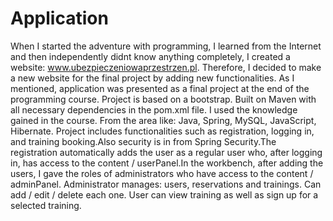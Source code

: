 # Application
When I started the adventure with programming, I learned from the Internet and then independently didnt know anything completely, I created a website: www.ubezpieczeniowaprzestrzen.pl. Therefore, I decided to make a new website for the final project by adding new functionalities. As I mentioned, application was presented as a final project at the end of the programming course.
Project is based on a bootstrap. Built on Maven with all necessary dependencies in the pom.xml file.
I used the knowledge gained in the course. From the area like: Java, Spring, MySQL, JavaScript, Hibernate.
Project includes functionalities such as registration, logging in, and training booking.Also security is in from Spring Security.The registration automatically adds the user as a regular user who, after logging in, has access to the content / userPanel.In the workbench, after adding the users, I gave the roles of administrators who have access to the content / adminPanel.
Administrator manages: users, reservations and trainings. Can add / edit / delete each one.
User can view training as well as sign up for a selected training.
